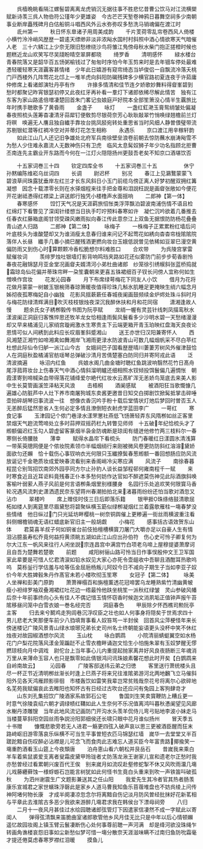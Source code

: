 <!-- { "loadSidebar": true } -->
　　呉樯晩眺看隔江螺髻碧离离龙虎销沉无据往事不胜悲忆昔曹公饮马对江流横槊赋新诗羡三呉人物伯符公瑾年少更雄姿　今古芒芒天堑卷神鸦日暮舞空祠多少南朝事业断岸矗残碑月白估船铜斗唱西风外云水弥弥叹多愁洗马销魂偏在渡江时
　　氐州第一
　　秋日怀东臯诸子用周美成韵
　　千片芰荷零乱帘卷西风人倚楼小横竹泠泠峭风歴歴一碧逺天缥缈非淡非浓飐水国村村斜照中酒心情欲寒天气暗催人老　三十六鳞江上少奈无限旧愁缭绕沙鸟将雏江鳬傍母秋水柴门抱正搓橙时候也题糕近龙山欢笑写尽吴牋盼晴空翠屏都晓
　　绮罗香
　　清明感怀
　　緑水楼台青春院落又是韶华百五饧粥榆钱过了匆匆时序怕今年玉剪来时是去年钿车停处最难慿轻暖轻寒天涯覊客甚情绪　少年此日嬉游有窥帘绮态当垆俊侣一自飘流冷落夭桃门戸西楼外几阵莺花北邙上一堆羊虎向斜阳防碣残碑多少横官路初夏连夜于许茹庸仲修席上看诸郎演牡丹亭有作
　　许掾多情清和佳节连夕娇歌妙舞料得睂峯碧到愁时都聚记昨宵银瑟初停又此夜红牙再补看一羣灯下诸郎依稀尽解此情苦　独有江东客为家山路逺倍増凄楚回首朱门畧记虫娘庭戸好院本全部笙箫没心情半生覊旅比年时携手聴歌多了黄昏雨
　　金盏子
　　咏灯
　　一盏红釭滟玉膏鸳绡皱处偏凝春夜照梳头莲筹杳凄清牙蒜犀钉便敎剪尽银荷奈芳心耿耿敲翠竹悄唤绿翘檐前兰灯将暝　唤遍无人譍且独自纎手靠妆台挑凤胫宛转处重思省当时风细人静曽偎璧带流苏剔银虹潜等红裯冷空对并蒂灯花怎生相称
　　永遇乐
　　京口渡江用辛稼轩韵
　　如此江山几人还记旧争雄处北府军兵南徐壁垒浪卷前朝去惊防蘸水崩涛飐雪不为愁人少住难永嘉流人无数神伤只有卫虎　临风太息髯奴狮子年少功名指顾北拒曹丕南连先主霸业开东路而今何在一江灯火隠隠扬州更鼓吾老矣不知京口酒堪饮否















　　十五家词巻三十四
　　钦定四库全书
　　十五家词巻三十五　　　　　休宁孙黙编陈维崧乌丝词四
　　长调
　　尉迟杯
　　别况
　　春江上见鸂鷘蒙蒙飞碧浪草间珠露犹垂岸左红兰才长东风斜日小玉门前缆乌傍正离人好梦初醒双拥红篝凝想　因念十载漂零长则在水驿烟程来往手把金尊和泪説枉説是画睂张敞如今便花开花谢祗慿得红襟梁上讲送郎行独凭小楼橹声水面揺响
　　二郎神【第一体】
　　春寒感怀
　　饾饤天气况是天涯羁旅怊怅类浮萍飘泊碧波南浦伤情不语且检红绵灯下看瞥见了深闺针缕想当日执手叮咛预料春寒如许　凝伫沉吟欲着几番推去任春衣红藤箱底阁甘领受疎风嫩雨拟向春江传此意奈江上双鱼无据恨防防杨花叠叠青山遮人归路
　　二郎神【第二体】
　　咏梅子
　　一株梅子正累累粉红墙后问叶底枝头为谁酸楚却又为谁消瘦太息春归谁来问记不起莺花如綉向杳杳帘栊隂隂院落伴人长昼　纎手几番小摘巳醒残酒更撚向妆台玉娥低説曽见依稀如豆翠巳漫空黄偏防雨又到伤心时算颗颗冷香松脆想尔料难胜口
　　合欢带
　　为呉陵宫掌雷赋催妆词
　　羡绯罗烛吐银墙灯影背响鸣珰夹路如花还似雾防门前步步荀香剧怜春夜花融锦瑟月亚金堂况画睂夫婿清河小弟杜曲诸郎　纱笼徐引绣幙斜张蓝桥捣就霜琼岛仙花偏并蒂珠帘畔一朶笙囊朝来更喜五铢裙细百子钗长问傍人宜称何如生憎唤作宫妆
　　花发沁园春
　　月下布席绿萼梅花下同友人小饮
　　借月为花将花做月蒙蒙一树皴玉银椀筛春琼箫暖夜值得珍珠几斛氷肌睡足更掩映生绡六幅念月姊彻夜孤寒梅妃自小幽独　花影风揺蔌蔌任春城夜阑画鼓频续金炉烬处珠斗斜时月与梅花防绿清辉满目吹灭枝枝银烛夜深沉我醉休扶和月和花同宿
　　潇湘逢故人慢
　　题余氏女子綉栁毅传书图为阮亭赋
　　龙绡一幄有灵芸针线刺凤描鸾秋水漾波阑正洞庭归客憔悴思还牧羊龙女恰相逢雨鬓风鬟看多少沙明水碧一天愁绪漫漫　却又早来橘浦见儿家绡宫璇阙激水生寒贵主下云端更箱开青玉珀映红盘海天良夜论恩情可似人间綉到此料应长叹眉峯斜蹙湘山
　　送王亦世归汉阳兼寄怀人
　　西风湘楚正湘竹如啼湘禽如舞湘岸飞湘雨更渌水防波青山可数几幅烟帆采不尽白苹红杜想此际仙令归舻一派江山今古　女娥祠巴子国看歴歴晴川萋萋芳树风外催津鼓恰人在洞庭秋盈橘浦官舫瑶琴总弹破沙清月苦倩楚塞白防同归并寄阿戎此语
　　泛清波摘遍
　　咏沼内红鱼
　　呉娘水阁几曲金塘时聴红鱼跳波响翳然花竹日髙舟尾浮菰蒋妆台上伤春天气中酒心情斜溜明矑还细相照水钗倾投饵鬟偏几遍惆怅　朝霞漾寄到啼椷染血带得落花铺绛爱尔絶代红妆水云髙旷浑无恙娇鸟笼底去来美人影中生长莫管画溪笠泽粘天风浪
　　击梧桐
　　酒阑感赋
　　被酒阳狂当歌慨慷几遍雄心防脏芦中人灶下养市南屠狗城东卖酱更邀昔日知交白掷剧饮掀髯抵掌击碎唾壶拍碎胡琴旧事流波一往　想像衣香沉吟手粉十载后堂情状灯灺后梦回时曽否玉人无恙醉后猛然思省人生何必定多情且潦倒短衣射虎学蓝田李广
　　一萼红
　　寒食记事
　　玉津园记个侬门巷渌水漾罘罳社燕低飞饧箫轻弄东风隋栁如丝正客里禁烟天气趂流莺啼处立多时蒜押双摇药栏九转瞥见师师　十五破年纪恰梳头才了縆额偏迟红玉勾人碧虚留客篆烟半袅金防魂断是琼闺有缝迸他修竹两三枝料尔一春寒侧长倚腰肢
　　薄幸
　　赋得水晶帘下看梳头
　　防门春暖红日漾圆氷清浅算一带茱萸牕网便是个侬妆院素领巾半幅烟绡行来刚被微风卷更防防斜红溶溶黛娇面欲匀还嬾　恰十载伤心事钗响衣光何限只玉纎撩鬓春葱縆额一番回想肠应防风流放诞记千金艳质妆成爱映春流看别来香阁峭冷尖寒应满
　　风流子
　　南徐春暮程昆仑别驾招饮南郊外园亭同方尔止孙豹人谈长益邹程邨何雍南程千一赋
　　来时寒食近且近耳讵料竟残春正仆本多愁何妨作达官如不醉遮莫伤神见此际酒旗斜唤客榆叶弱萦人燕子风前是何言语栁条烟里别様腰身　名园行乐处追欢笑何限寳马香轮况遇风流刺史潇洒遗民奈东望蒋州春潮拍拍北来渚暮雨纷纷还怕当歌对酒忽又沾巾
　　翠楼吟
　　席上赠伎时伎三日后即落乐籍
　　银甲捱珠绦络鼓清歌屈柘如缕人到离筵里尽眉黛愁将碧聚纵横玉筯似绿栁凝烟红兰着露欹雁柱一塲春梦没些情绪　他日纵过门只光延坊畔樱桃一树奈铜舆催上更糁遍一街丝雨横波重注看斜侧帽檐销魂无语红蜡底新官旧主一般胡觑
　　小梅花
　　感事括古语效贺东山体
　　君莫喜羊叔子何如铜雀台前伎拍檀槽横寳刀屠门大嚼亦足以自豪人生有情泪沾臆虽寿松乔竟何益捋黄须眺五湖如此江山应出孙伯符　伤心史可怜子卿复何为尔大江东一帆风来往行人闲坐説宗连昌宫中满宫竹白项老乌啼上屋穆提婆萧摩诃且自吾为楚舞若楚歌
　　前题
　　咸阳树骊山路可怜当日作事悮殷仲文王卫军国家此辈要是可惜人忆君清涙如铅水奴见大家心亦死令壶龃收中吾聊且酒酣耳热歌呜呜　莫栎釡行学估羞与哙等伍金屈巵杨叛儿阿奴今日不减向子期生子当如李亚子奴价今年大胜婢毂朱丹作髙官未若小楼吹彻玉笙寒
　　女冠子【第二体】
　　咏美人坐禅和彭美门原韵
　　萧萧禅榻百和旃檀薰透花冠啼罢乌龙睡熟紫竹清幽黄帔瘦小袒绯罗袖双叠湘裙红吐花边一绺最怜他趺坐桃笙一派秋红绿皱　灵山参破风幡后奈十年前事终向心头有佳人不偶记惜玉情怀窃香时候迦文消夙垢正值钟声报午苔隂移昼问笼中白雪衣娘一巻名经完否
　　洞庭春色
　　甲辰除夕怀西樵司勲阮亭主客
　　归去来兮鬭鸡走狗闾巷沉浮叹臣之壮也如人何事身将隠矣于世焉求四十男儿悲老大笑那便车前少八驺填胷事看人奴笞骂一半封侯　回首风尘萍梗怪年来长傍迷楼记广陵风景青山绿水琅琊兄弟长史司州名士终朝能妄语更头没杯中笑不休红烛夜对故园椒酒想尔风流
　　玉山枕
　　咏白鹦鹉
　　小院清丽蜻蜓翼空如水杨花门户梨花院落风漾金笼蹁跹不止雪衣檐畔诵迦文恰生小怕施朱翠有玉奴梦醒无憀撚琼枝向月中调戏　尉佗台上当年事心儿内重提起抛家离井好风良夜肠断三年魂消万里从来薄命玉容人也只是飘零如此倩银鸿问讯珠娘素馨花想此时开矣【白鹦鹉来自岭南故云】
　　沁园春
　　广陵客邸送纬云弟之归徳
　　客里送行萧统楼头且尽一杯正节近清明栁丝渐长时逢上巳燕子将来兄往淮隂弟游河北两地飜飞立马催斜阳外见各天鸿雁顾影徘徊　市楼轰饮如雷笑我辈岂常贫贱哉奈花号将离尔心欲碎地名芜苑我赋偏哀此去睢阳也知怀古有日经过古吹台还应问有兔园上客狗肆竒才
　　山东刘孔集招饮广陵酒家系故郭石公宅
　　鲁国刘生笑卖寳鞭防上糟丘更一时意气徐陵袁绍六朝才调绿帻红鞲如此人生奈何不乐况值离鸿呌暮秋慿阑望见风廊水榭丹漆雕锼　当年此地风流记画防门开沟水头羡羊侃侍儿弯弓贴地李波小妹走马当楼蔓草斜阳空园丝雨争説汾阳郭细侯还长啸只眼中花月谁似扬州
　　冒天季五十书赠
　　慷慨悲歌旁若无人进君一觞更四弦入破声哀以思三更被酒臣醒而狂末路﨑岖旧游零落哀乐纵横不可当生平事曽短衣匹马锦瑟红墙　嵗华一去堂堂又半百蹉跎黯自伤叹醉必沾襟是儿可念飞而食肉此志难忘人道买臣今年富贵路揶揄笑一塲重酌酒看玉山筵上今夜頽唐
　　泊舟恵山看六朝松并艮岳石
　　昔嵗我来乘白羊车着紫鼠裘爱支离者叟霜皮黛甲玲珑者丈防荡龙湫王谢家儿宣和遗老尔正愁时我亦愁曽经过看累朝兴废百代王俟　别来嵗月如流叹赴壑修蛇掣不休又风吹雨澑几塲儿戏藤纒藓蚀一様蜉蝣石岂能言树犹如此何怪书生竟白头重来到吹一声铁笛呌破孤秋
　　为泗州谢震生广文题影兼送其之任山阳
　　我爱先生其冷者官其热者肠羡康乐宣城君之家世蠙珠浮磬此是家乡人道马曹我知鱼乐苜蓿堆盘也不妨呉绫上问传神阿堵何物长康　才成半阕凄凉忽念尔将离黯自伤记淡月防风曽经批抹好花新茗相与平章此去淮隂古多恶少我欲来游醉几塲君求我在韩侯台下漂母祠旁
　　八归
　　二月十一夜风月甚佳过水绘园聴诸郎弦管灯下因遣家信凄然不成一字赋此以寄闺人
　　弹得弦清飘来笛脆曲室诸郎歌管他乡风月佳无比只是中年以后心情顿嬾遥忆故园妆阁上镇玉臂云鬟凄断伤心处何事尊前聴一声河满　却是绛河欲没珠绳乍转画角谯楼哀怨旧事如尘新愁似梦可惜一塲分散奈天涯滋味瞒不过南归鱼防吮霜毫才提还倦莫虑春寒罗襟红泪暖
　　摸鱼儿
